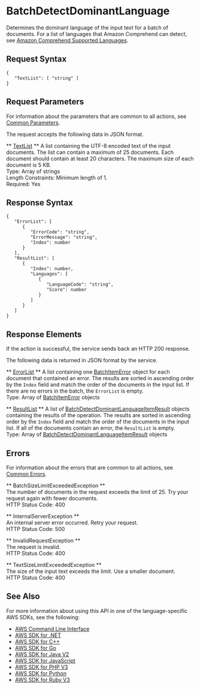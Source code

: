 # BatchDetectDominantLanguage<a name="API_BatchDetectDominantLanguage"></a>

Determines the dominant language of the input text for a batch of documents\. For a list of languages that Amazon Comprehend can detect, see [Amazon Comprehend Supported Languages](https://docs.aws.amazon.com/comprehend/latest/dg/how-languages.html)\. 

## Request Syntax<a name="API_BatchDetectDominantLanguage_RequestSyntax"></a>

```
{
   "TextList": [ "string" ]
}
```

## Request Parameters<a name="API_BatchDetectDominantLanguage_RequestParameters"></a>

For information about the parameters that are common to all actions, see [Common Parameters](CommonParameters.md)\.

The request accepts the following data in JSON format\.

 ** [TextList](#API_BatchDetectDominantLanguage_RequestSyntax) **   <a name="comprehend-BatchDetectDominantLanguage-request-TextList"></a>
A list containing the UTF\-8 encoded text of the input documents\. The list can contain a maximum of 25 documents\. Each document should contain at least 20 characters\. The maximum size of each document is 5 KB\.  
Type: Array of strings  
Length Constraints: Minimum length of 1\.  
Required: Yes

## Response Syntax<a name="API_BatchDetectDominantLanguage_ResponseSyntax"></a>

```
{
   "ErrorList": [ 
      { 
         "ErrorCode": "string",
         "ErrorMessage": "string",
         "Index": number
      }
   ],
   "ResultList": [ 
      { 
         "Index": number,
         "Languages": [ 
            { 
               "LanguageCode": "string",
               "Score": number
            }
         ]
      }
   ]
}
```

## Response Elements<a name="API_BatchDetectDominantLanguage_ResponseElements"></a>

If the action is successful, the service sends back an HTTP 200 response\.

The following data is returned in JSON format by the service\.

 ** [ErrorList](#API_BatchDetectDominantLanguage_ResponseSyntax) **   <a name="comprehend-BatchDetectDominantLanguage-response-ErrorList"></a>
A list containing one [BatchItemError](API_BatchItemError.md) object for each document that contained an error\. The results are sorted in ascending order by the `Index` field and match the order of the documents in the input list\. If there are no errors in the batch, the `ErrorList` is empty\.  
Type: Array of [BatchItemError](API_BatchItemError.md) objects

 ** [ResultList](#API_BatchDetectDominantLanguage_ResponseSyntax) **   <a name="comprehend-BatchDetectDominantLanguage-response-ResultList"></a>
A list of [BatchDetectDominantLanguageItemResult](API_BatchDetectDominantLanguageItemResult.md) objects containing the results of the operation\. The results are sorted in ascending order by the `Index` field and match the order of the documents in the input list\. If all of the documents contain an error, the `ResultList` is empty\.  
Type: Array of [BatchDetectDominantLanguageItemResult](API_BatchDetectDominantLanguageItemResult.md) objects

## Errors<a name="API_BatchDetectDominantLanguage_Errors"></a>

For information about the errors that are common to all actions, see [Common Errors](CommonErrors.md)\.

 ** BatchSizeLimitExceededException **   
The number of documents in the request exceeds the limit of 25\. Try your request again with fewer documents\.  
HTTP Status Code: 400

 ** InternalServerException **   
An internal server error occurred\. Retry your request\.  
HTTP Status Code: 500

 ** InvalidRequestException **   
The request is invalid\.  
HTTP Status Code: 400

 ** TextSizeLimitExceededException **   
The size of the input text exceeds the limit\. Use a smaller document\.  
HTTP Status Code: 400

## See Also<a name="API_BatchDetectDominantLanguage_SeeAlso"></a>

For more information about using this API in one of the language\-specific AWS SDKs, see the following:
+  [AWS Command Line Interface](https://docs.aws.amazon.com/goto/aws-cli/comprehend-2017-11-27/BatchDetectDominantLanguage) 
+  [AWS SDK for \.NET](https://docs.aws.amazon.com/goto/DotNetSDKV3/comprehend-2017-11-27/BatchDetectDominantLanguage) 
+  [AWS SDK for C\+\+](https://docs.aws.amazon.com/goto/SdkForCpp/comprehend-2017-11-27/BatchDetectDominantLanguage) 
+  [AWS SDK for Go](https://docs.aws.amazon.com/goto/SdkForGoV1/comprehend-2017-11-27/BatchDetectDominantLanguage) 
+  [AWS SDK for Java V2](https://docs.aws.amazon.com/goto/SdkForJavaV2/comprehend-2017-11-27/BatchDetectDominantLanguage) 
+  [AWS SDK for JavaScript](https://docs.aws.amazon.com/goto/AWSJavaScriptSDK/comprehend-2017-11-27/BatchDetectDominantLanguage) 
+  [AWS SDK for PHP V3](https://docs.aws.amazon.com/goto/SdkForPHPV3/comprehend-2017-11-27/BatchDetectDominantLanguage) 
+  [AWS SDK for Python](https://docs.aws.amazon.com/goto/boto3/comprehend-2017-11-27/BatchDetectDominantLanguage) 
+  [AWS SDK for Ruby V3](https://docs.aws.amazon.com/goto/SdkForRubyV3/comprehend-2017-11-27/BatchDetectDominantLanguage) 